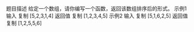 题目描述
给定一个数组，请你编写一个函数，返回该数组排序后的形式。
示例1
输入
复制
[5,2,3,1,4]
返回值
复制
[1,2,3,4,5]
示例2
输入
复制
[5,1,6,2,5]
返回值
复制
[1,2,5,5,6]